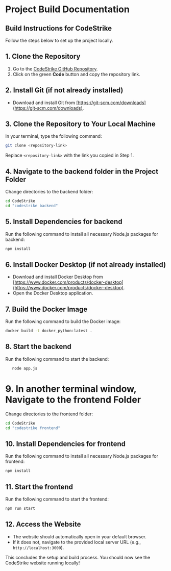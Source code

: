 # Project Build Documentation

## Build Instructions for CodeStrike

Follow the steps below to set up the project locally.

## 1. Clone the Repository
1. Go to the [CodeStrike GitHub Repository](https://github.com/craigbsch/CodeStrike).
2. Click on the green **Code** button and copy the repository link.

## 2. Install Git (if not already installed)
- Download and install Git from [https://git-scm.com/downloads](https://git-scm.com/downloads).

## 3. Clone the Repository to Your Local Machine
In your terminal, type the following command:
```bash
git clone <repository-link>
```
Replace `<repository-link>` with the link you copied in Step 1.

## 4. Navigate to the backend folder in the Project Folder
Change directories to the backend folder:
```bash
cd CodeStrike
cd "codestrike backend"
```

## 5. Install Dependencies for backend
Run the following command to install all necessary Node.js packages for backend:
```bash
npm install
```

## 6. Install Docker Desktop (if not already installed)
- Download and install Docker Desktop from [https://www.docker.com/products/docker-desktop](https://www.docker.com/products/docker-desktop).
- Open the Docker Desktop application.

## 7. Build the Docker Image
Run the following command to build the Docker image:
```bash
docker build -t docker_python:latest .
```

## 8. Start the backend
 Run the following command to start the backend:
 ```bash
    node app.js
 ```
# 9. In another terminal window, Navigate to the frontend Folder
Change directories to the frontend folder:
```bash
cd CodeStrike
cd "codestrike frontend"
```
## 10. Install Dependencies for frontend
Run the following command to install all necessary Node.js packages for frontend:
```bash
npm install
```
## 11. Start the frontend
 Run the following command to start the frontend:
 ```bash
npm run start
```

## 12. Access the Website
- The website should automatically open in your default browser.
- If it does not, navigate to the provided local server URL (e.g., `http://localhost:3000`).

This concludes the setup and build process. You should now see the CodeStrike website running locally!

